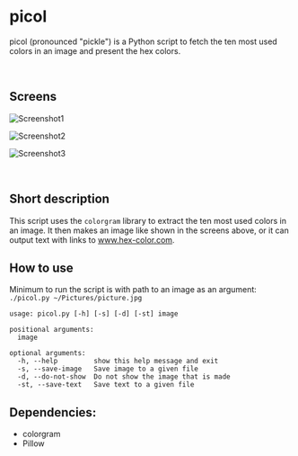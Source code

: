 # picol
picol (pronounced "pickle") is a Python script to fetch the ten most used colors in an image and present the hex colors.

&nbsp;

## Screens
![Screenshot1](https://user-images.githubusercontent.com/265139/42291684-9bb36758-7fcd-11e8-933d-733961d8950e.jpg)

![Screenshot2](https://user-images.githubusercontent.com/265139/42291685-9bd48762-7fcd-11e8-81c6-7ef6331cf218.jpg)

![Screenshot3](https://user-images.githubusercontent.com/265139/42291686-9bf4c428-7fcd-11e8-953b-a762da2b3f03.jpg)


&nbsp;

## Short description

This script uses the `colorgram` library to extract the ten most used colors in an image. It then makes an image like shown in the screens above, or it can output text with links to www.hex-color.com.

## How to use

Minimum to run the script is with path to an image as an argument: `./picol.py ~/Pictures/picture.jpg`


```
usage: picol.py [-h] [-s] [-d] [-st] image

positional arguments:
  image

optional arguments:
  -h, --help         show this help message and exit
  -s, --save-image   Save image to a given file
  -d, --do-not-show  Do not show the image that is made
  -st, --save-text   Save text to a given file
```




## Dependencies:
- colorgram
- Pillow